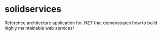 # solidservices
Reference architecture application for .NET that demonstrates how to build highly maintainable web services/
